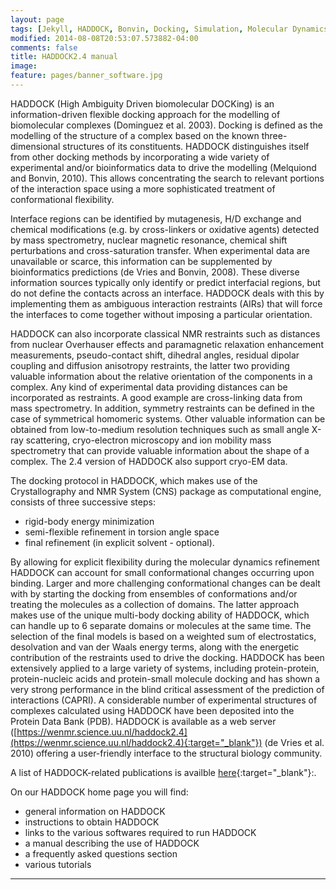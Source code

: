 ```yaml
---
layout: page
tags: [Jekyll, HADDOCK, Bonvin, Docking, Simulation, Molecular Dynamics, Structural Biology, Computational Biology, Modelling, Protein Structure]
modified: 2014-08-08T20:53:07.573882-04:00
comments: false
title: HADDOCK2.4 manual
image:
feature: pages/banner_software.jpg
---
```



HADDOCK (High Ambiguity Driven biomolecular DOCKing) is an information-driven flexible docking approach for the modelling of biomolecular complexes (Dominguez et al. 2003). Docking is defined as the modelling of the structure of a complex based on the known three-dimensional structures of its constituents. HADDOCK distinguishes itself from other docking methods by incorporating a wide variety of experimental and/or bioinformatics data to drive the modelling (Melquiond and Bonvin, 2010). This allows concentrating the search to relevant portions of the interaction space using a more sophisticated treatment of conformational flexibility.  

Interface regions can be identified by mutagenesis, H/D exchange and chemical modifications (e.g. by cross-linkers or oxidative agents) detected by mass spectrometry, nuclear magnetic resonance, chemical shift perturbations and cross-saturation transfer. When experimental data are unavailable or scarce, this information can be supplemented by bioinformatics predictions (de Vries and Bonvin, 2008). These diverse information sources typically only identify or predict interfacial regions, but do not define the contacts across an interface. HADDOCK deals with this by implementing them as ambiguous interaction restraints (AIRs) that will force the interfaces to come together without imposing a particular orientation.  

HADDOCK can also incorporate classical NMR restraints such as distances from nuclear Overhauser effects and paramagnetic relaxation enhancement measurements, pseudo-contact shift, dihedral angles, residual dipolar coupling and diffusion anisotropy restraints, the latter two providing valuable information about the relative orientation of the components in a complex. Any kind of experimental data providing distances can be incorporated as restraints. A good example are cross-linking data from mass spectrometry. In addition, symmetry restraints can be defined in the case of symmetrical homomeric systems. Other valuable information can be obtained from low-to-medium resolution techniques such as small angle X-ray scattering, cryo-electron microscopy and ion mobility mass spectrometry that can provide valuable information about the shape of a complex. The 2.4 version of HADDOCK also support cryo-EM data.

The docking protocol in HADDOCK, which makes use of the Crystallography and NMR System (CNS) package as computational engine, consists of three successive steps:

*   rigid-body energy minimization
*   semi-flexible refinement in torsion angle space
*   final refinement (in explicit solvent - optional).

By allowing for explicit flexibility during the molecular dynamics refinement HADDOCK can account for small conformational changes occurring upon binding. Larger and more challenging conformational changes can be dealt with by starting the docking from ensembles of conformations and/or treating the molecules as a collection of domains. The latter approach makes use of the unique multi-body docking ability of HADDOCK, which can handle up to 6 separate domains or molecules at the same time. The selection of the final models is based on a weighted sum of electrostatics, desolvation and van der Waals energy terms, along with the energetic contribution of the restraints used to drive the docking. HADDOCK has been extensively applied to a large variety of systems, including protein-protein, protein-nucleic acids and protein-small molecule docking and has shown a very strong performance in the blind critical assessment of the prediction of interactions (CAPRI). A considerable number of experimental structures of complexes calculated using HADDOCK have been deposited into the Protein Data Bank (PDB). HADDOCK is available as a web server ([https://wenmr.science.uu.nl/haddock2.4](https://wenmr.science.uu.nl/haddock2.4){:target="_blank"}) (de Vries et al. 2010) offering a user-friendly interface to the structural biology community.  

A list of HADDOCK-related publications is availble [here](/software/haddock2.4/publications){:target="_blank"}:.  

On our HADDOCK home page you will find:

*   general information on HADDOCK
*   instructions to obtain HADDOCK
*   links to the various softwares required to run HADDOCK
*   a manual describing the use of HADDOCK
*   a frequently asked questions section
*   various tutorials

* * *
